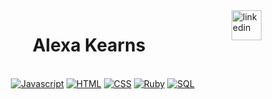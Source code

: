 <a href="https://www.linkedin.com/in/alexa-kearns-8558a754/">
<img src="https://www.iconfinder.com/data/icons/free-social-icons/67/linkedin_circle_color-512.png" alt="linkedin" hspace="0" height="48" width="48" align="right"></a> 
<h1 align="center">
Alexa Kearns  
</h1>
<br>
<div align="center">
<a href="https://sourcerer.io/alexakearns"><img src="https://img.shields.io/badge/JavaScript-615%20commits-yellow.svg" alt="Javascript"></a> 
<a href="https://sourcerer.io/alexakearns"><img src="https://img.shields.io/badge/HTML-548%20commits-orange.svg" alt="HTML"></a> 
<a href="https://sourcerer.io/alexakearns"><img src="https://img.shields.io/badge/CSS-543%20commits-purple.svg" alt="CSS"></a> 
<a href="https://sourcerer.io/alexakearns"><img src="https://img.shields.io/badge/Ruby-516%20commits-red.svg" alt="Ruby"></a> 
<a href="https://sourcerer.io/alexakearns"><img src="https://img.shields.io/badge/SQL-187%20commits-blue.svg" alt="SQL"></a>
<a href="https://sourcerer.io/alexakearns"><img src="https://img.shields.io/badge/TypeScript-26%20commits-green.svg" alt=""></a>
</div>

